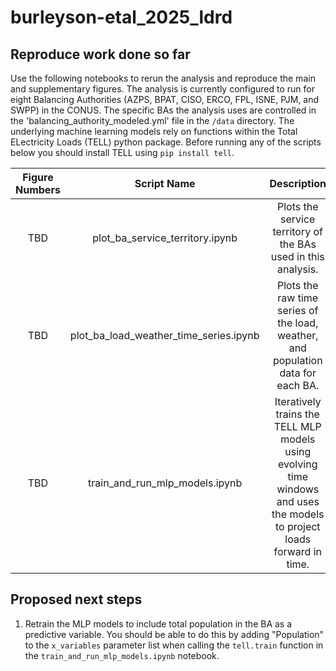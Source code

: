 # burleyson-etal_2025_ldrd

## Reproduce work done so far
Use the following notebooks to rerun the analysis and reproduce the main and supplementary figures. The analysis is currently 
configured to run for eight Balancing Authorities (AZPS, BPAT, CISO, ERCO, FPL, ISNE, PJM, and SWPP) in the CONUS. The 
specific BAs the analysis uses are controlled in the 'balancing_authority_modeled.yml' file in the `/data` directory. The
underlying machine learning models rely on functions within the Total ELectricity Loads (TELL) python package. Before 
running any of the scripts below you should install TELL using `pip install tell`.

| Figure Numbers |              Script Name               |                                                       Description                                                        | 
|:--------------:|:--------------------------------------:|:------------------------------------------------------------------------------------------------------------------------:|
|      TBD       |    plot_ba_service_territory.ipynb     |                              Plots the service territory of the BAs used in this analysis.                               |
|      TBD       | plot_ba_load_weather_time_series.ipynb |                     Plots the raw time series of the load, weather, and population data for each BA.                     |
|      TBD       |    train_and_run_mlp_models.ipynb      | Iteratively trains the TELL MLP models using evolving time windows and uses the models to project loads forward in time. |

## Proposed next steps
1. Retrain the MLP models to include total population in the BA as a predictive variable. You should be able to do this by adding "Population" to the `x_variables` parameter list when calling the `tell.train` function in the `train_and_run_mlp_models.ipynb` notebook.